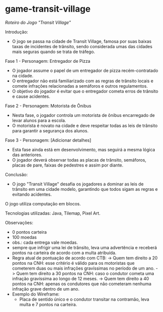 # game-transit-village

*Roteiro do Jogo "Transit Village"*

Introdução:

- O jogo se passa na cidade de Transit Village, famosa por suas baixas taxas de incidentes de trânsito, sendo considerada umas das cidades mais seguras quando se trata de tráfego.

Fase 1 - Personagem: Entregador de Pizza

- O jogador assume o papel de um entregador de pizza recém-contratado na cidade.
- O entregador não está familiarizado com as regras de trânsito locais e comete infrações relacionadas a semáforos e outros regulamentos.
- O objetivo do jogador é evitar que o entregador cometa erros de trânsito e cause acidentes.

Fase 2 - Personagem: Motorista de Ônibus

- Nesta fase, o jogador controla um motorista de ônibus encarregado de levar alunos para a escola.
- O motorista é novato na cidade e deve respeitar todas as leis de trânsito para garantir a segurança dos alunos.

Fase 3 - Personagem: [Adicionar detalhes]

- Esta fase ainda está em desenvolvimento, mas seguirá a mesma lógica das anteriores.
- O jogador deverá observar todas as placas de trânsito, semáforos, placas de pare, faixas de pedestres e assim por diante.

Conclusão:

- O jogo "Transit Village" desafia os jogadores a dominar as leis de trânsito em uma cidade modelo, garantindo que todos sigam as regras e evitando acidentes.

 O jogo utiliza computação em blocos.

 Tecnologias utilizadas: Java, Tilemap, Pixel Art. 

Observações:

- 0 pontos carteira
- 100 moedas
- obs.: cada entrega vale moedas.
- sempre que infrigir uma lei de trânsito, leva uma advertência e receberá pontos na carteira de acordo com a multa atribuída.
- Regra atual de pontuação de acordo com CTB:
	-> Quem tem direito a 20 pontos na CNH: esse critério é válido para os motoristas que cometerem duas ou mais infrações gravíssimas no período de um ano.
	-> Quem tem direito a 30 pontos na CNH: caso o condutor cometa uma infração gravíssima ao longo de 12 meses.
	-> Quem tem direito a 40 pontos na CNH: apenas os condutores que não cometeram nenhuma infração grave dentro de um ano. 
- Exemplo do Wireframe:
	- Placa de sentido único e o condutor transitar na contramão, leva multa e 7 pontos na carteira.

